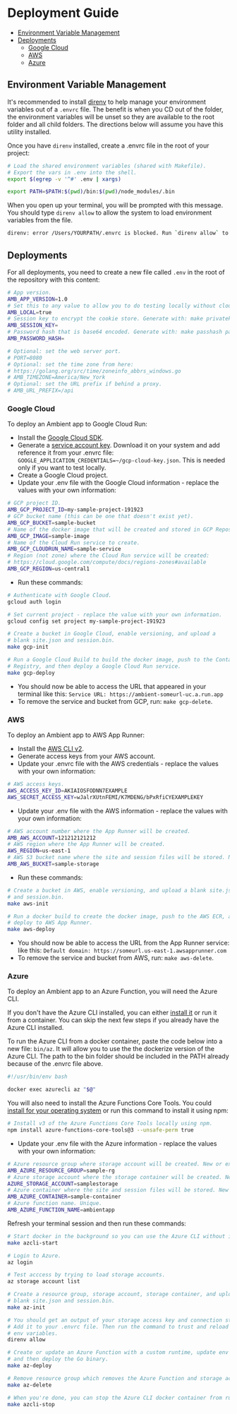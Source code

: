 # Deployment Guide <!-- omit in toc -->

- [Environment Variable Management](#environment-variable-management)
- [Deployments](#deployments)
  - [Google Cloud](#google-cloud)
  - [AWS](#aws)
  - [Azure](#azure)

## Environment Variable Management

It's recommended to install [direnv](https://direnv.net/docs/installation.html) to help manage your environment variables out of a `.envrc` file. The benefit is when you CD out of the folder, the environment variables will be unset so they are available to the root folder and all child folders. The directions below will assume you have this utility installed.

Once you have `direnv` installed, create a .envrc file in the root of your project:

```bash
# Load the shared environment variables (shared with Makefile).
# Export the vars in .env into the shell.
export $(egrep -v '^#' .env | xargs)

export PATH=$PATH:$(pwd)/bin:$(pwd)/node_modules/.bin
```

When you open up your terminal, you will be prompted with this message. You should type `direnv allow` to allow the system to load environment variables from the file.

```bash
direnv: error /Users/YOURPATH/.envrc is blocked. Run `direnv allow` to approve its content
```

## Deployments

For all deployments, you need to create a new file called `.env` in the root of the repository with this content:

```bash
# App version.
AMB_APP_VERSION=1.0
# Set this to any value to allow you to do testing locally without cloud access.
AMB_LOCAL=true
# Session key to encrypt the cookie store. Generate with: make privatekey
AMB_SESSION_KEY=
# Password hash that is base64 encoded. Generate with: make passhash passwordhere
AMB_PASSWORD_HASH=

# Optional: set the web server port.
# PORT=8080
# Optional: set the time zone from here:
# https://golang.org/src/time/zoneinfo_abbrs_windows.go
# AMB_TIMEZONE=America/New_York
# Optional: set the URL prefix if behind a proxy.
# AMB_URL_PREFIX=/api
```

### Google Cloud

To deploy an Ambient app to Google Cloud Run:

- Install the [Google Cloud SDK](https://cloud.google.com/sdk/docs/install).
- Generate a [service account key](https://console.cloud.google.com/apis/credentials/serviceaccountkey). Download it on your system and add reference it from your .envrc file: `GOOGLE_APPLICATION_CREDENTIALS=~/gcp-cloud-key.json`. This is needed only if you want to test locally.
- Create a Google Cloud project.
- Update your .env file with the Google Cloud information - replace the values with your own information:

```bash
# GCP project ID.
AMB_GCP_PROJECT_ID=my-sample-project-191923
# GCP bucket name (this can be one that doesn't exist yet).
AMB_GCP_BUCKET=sample-bucket
# Name of the docker image that will be created and stored in GCP Repository.
AMB_GCP_IMAGE=sample-image
# Name of the Cloud Run service to create.
AMB_GCP_CLOUDRUN_NAME=sample-service
# Region (not zone) where the Cloud Run service will be created:
# https://cloud.google.com/compute/docs/regions-zones#available
AMB_GCP_REGION=us-central1
```

- Run these commands:

```bash
# Authenticate with Google Cloud.
gcloud auth login

# Set current project - replace the value with your own information.
gcloud config set project my-sample-project-191923

# Create a bucket in Google Cloud, enable versioning, and upload a
# blank site.json and session.bin.
make gcp-init

# Run a Google Cloud Build to build the docker image, push to the Container
# Registry, and then deploy a Google Cloud Run service.
make gcp-deploy
```

- You should now be able to access the URL that appeared in your terminal like this: `Service URL: https://ambient-someurl-uc.a.run.app`
- To remove the service and bucket from GCP, run: `make gcp-delete`.

### AWS

To deploy an Ambient app to AWS App Runner:

- Install the [AWS CLI v2](https://docs.aws.amazon.com/cli/latest/userguide/install-cliv2.html).
- Generate access keys from your AWS account.
- Update your .envrc file with the AWS credentials - replace the values with your own information:

```bash
# AWS access keys.
AWS_ACCESS_KEY_ID=AKIAIOSFODNN7EXAMPLE
AWS_SECRET_ACCESS_KEY=wJalrXUtnFEMI/K7MDENG/bPxRfiCYEXAMPLEKEY
```

- Update your .env file with the AWS information - replace the values with your own information:

```bash
# AWS account number where the App Runner will be created.
AMB_AWS_ACCOUNT=121212121212
# AWS region where the App Runner will be created.
AWS_REGION=us-east-1
# AWS S3 bucket name where the site and session files will be stored. New or existing.
AMB_AWS_BUCKET=sample-storage
```

- Run these commands:

```bash
# Create a bucket in AWS, enable versioning, and upload a blank site.json
# and session.bin.
make aws-init

# Run a docker build to create the docker image, push to the AWS ECR, and then
# deploy to AWS App Runner.
make aws-deploy
```

- You should now be able to access the URL from the App Runner service: like this: `Default domain: https://someurl.us-east-1.awsapprunner.com`
- To remove the service and bucket from AWS, run: `make aws-delete`.

### Azure

To deploy an Ambient app to an Azure Function, you will need the Azure CLI.

If you don't have the Azure CLI installed, you can either [install it](https://docs.microsoft.com/en-us/cli/azure/install-azure-cli) or run it from a container. You can skip the next few steps if you already have the Azure CLI installed.

To run the Azure CLI from a docker container, paste the code below into a new file: `bin/az`. It will allow you to use the the dockerize version of the Azure CLI. The path to the bin folder should be included in the PATH already because of the .envrc file above.

```bash
#!/usr/bin/env bash

docker exec azurecli az "$@"
```

You will also need to install the Azure Functions Core Tools. You could [install for your operating system](https://docs.microsoft.com/en-us/azure/azure-functions/functions-run-local) or run this command to install it using npm:

```bash
# Install v3 of the Azure Functions Core Tools locally using npm.
npm install azure-functions-core-tools@3 --unsafe-perm true
```

- Update your .env file with the Azure information - replace the values with your own information:

```bash
# Azure resource group where storage account will be created. New or existing.
AMB_AZURE_RESOURCE_GROUP=sample-rg
# Azure storage account where the storage container will be created. New or existing. Unique.
AZURE_STORAGE_ACCOUNT=samplestorage
# Azure container where the site and session files will be stored. New or existing.
AMB_AZURE_CONTAINER=sample-container
# Azure function name. Unique.
AMB_AZURE_FUNCTION_NAME=ambientapp
```

Refresh your terminal session and then run these commands:

```bash
# Start docker in the background so you can use the Azure CLI without installing it.
make azcli-start

# Login to Azure.
az login

# Test acccess by trying to load storage accounts.
az storage account list

# Create a resource group, storage account, storage container, and upload a
# blank site.json and session.bin.
make az-init

# You should get an output of your storage access key and connection string.
# Add it to your .envrc file. Then run the command to trust and reload the 
# env variables.
direnv allow

# Create or update an Azure Function with a custom runtime, update env variables,
# and then deploy the Go binary.
make az-deploy

# Remove resource group which removes the Azure Function and storage account.
make az-delete

# When you're done, you can stop the Azure CLI docker container from running in the background.
make azcli-stop
```


